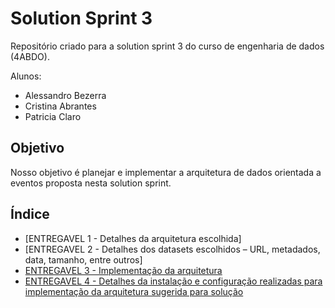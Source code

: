 # Solution Sprint 3

Repositório criado para a solution sprint 3 do curso de engenharia de dados (4ABDO). 

Alunos:
* Alessandro Bezerra
* Cristina Abrantes
* Patricia Claro


## Objetivo
Nosso objetivo é planejar e implementar a arquitetura de dados orientada a eventos proposta nesta solution sprint.

## Índice

* [ENTREGAVEL 1 - Detalhes da arquitetura escolhida]
* [ENTREGAVEL 2 - Detalhes dos datasets escolhidos – URL, metadados, data, tamanho, entre outros]
* [ENTREGAVEL 3 - Implementação da arquitetura](https://github.com/san-data-engineer/solutionSprint2/blob/master/builtArchitecture.md)
* [ENTREGAVEL 4 - Detalhes da instalação e configuração realizadas para implementação da arquitetura sugerida para solução](https://github.com/san-data-engineer/solutionSprint2/tree/master/apresentacao)
